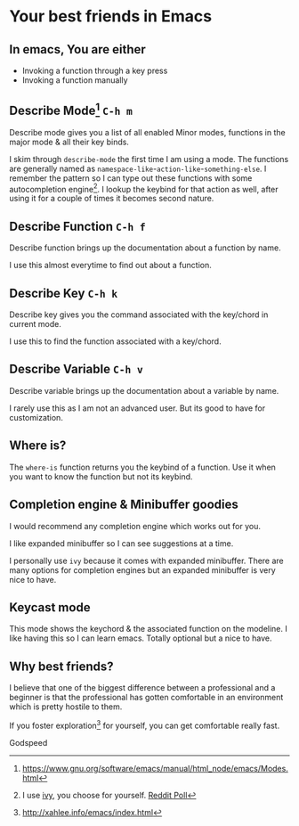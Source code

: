 # Your best friends in Emacs

## In emacs, You are either
- Invoking a function through a key press
- Invoking a function manually

## Describe Mode[^emacs-modes] `C-h m`
Describe mode gives you a list of all enabled Minor modes, functions in the major mode & all their key binds.

I skim through `describe-mode` the first time I am using a mode. 
The functions are generally named as `namespace-like`-`action-like`-`something-else`. 
I remember the pattern so I can type out these functions with some autocompletion engine[^completion-engine]. 
I lookup the keybind for that action as well, after using it for a couple of times it becomes second nature.

## Describe Function `C-h f`
Describe function brings up the documentation about a function by name.

I use this almost everytime to find out about a function.

## Describe Key `C-h k`
Describe key gives you the command associated with the key/chord in current mode.

I use this to find the function associated with a key/chord.

## Describe Variable `C-h v`
Describe variable brings up the documentation about a variable by name.

I rarely use this as I am not an advanced user. But its good to have for customization.

## Where is?
The `where-is` function returns you the keybind of a function. Use it when you want to know the function but not its keybind.

## Completion engine & Minibuffer goodies
I would recommend any completion engine which works out for you.

I like expanded minibuffer so I can see suggestions at a time.

I personally use `ivy` because it comes with expanded minibuffer. There are many options for completion engines but an expanded minibuffer is very nice to have.

## Keycast mode
This mode shows the keychord & the associated function on the modeline.
I like having this so I can learn emacs. Totally optional but a nice to have.

## Why best friends?
I believe that one of the biggest difference between a professional and a beginner is that the professional has gotten comfortable in an environment which is pretty hostile to them.

If you foster exploration[^xah-emacs-guide] for yourself, you can get comfortable really fast. 

Godspeed

[^xah-emacs-guide]: http://xahlee.info/emacs/index.html
[^emacs-modes]: https://www.gnu.org/software/emacs/manual/html_node/emacs/Modes.html
[^completion-engine]: I use [ivy](https://oremacs.com/swiper), you choose for yourself. [Reddit Poll](https://www.reddit.com/r/emacs/comments/n40lk8/poll_whats_your_ideal_minibuffer_completion_ui)
